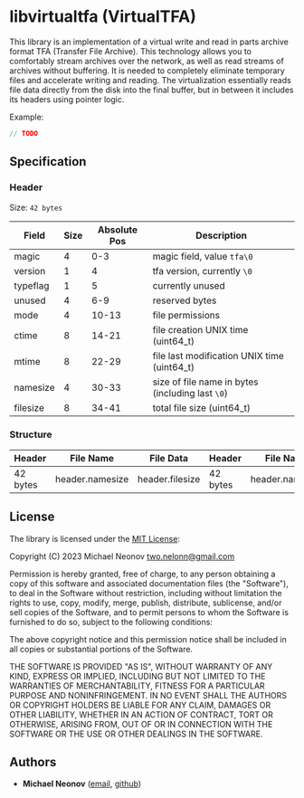 # libvirtualtfa (VirtualTFA)

This library is an implementation of a virtual write and read in parts archive format TFA (Transfer File Archive). This technology allows you to comfortably stream archives over the network, as well as read streams of archives without buffering. It is needed to completely eliminate temporary files and accelerate writing and reading. The virtualization essentially reads file data directly from the disk into the final buffer, but in between it includes its headers using pointer logic.

Example:

```c
// TODO
```


## Specification

### Header

Size: `42 bytes`

| Field    | Size | Absolute Pos | Description                                      |
|----------|------|--------------|--------------------------------------------------|
| magic    | 4    | 0-3          | magic field, value `tfa\0`                       |
| version  | 1    | 4            | tfa version, currently `\0`                      |
| typeflag | 1    | 5            | currently unused                                 |
| unused   | 4    | 6-9          | reserved bytes                                   |
| mode     | 4    | 10-13        | file permissions                                 |
| ctime    | 8    | 14-21        | file creation UNIX time (uint64_t)               |
| mtime    | 8    | 22-29        | file last modification UNIX time (uint64_t)      |
| namesize | 4    | 30-33        | size of file name in bytes (including last `\0`) |
| filesize | 8    | 34-41        | total file size (uint64_t)                       |

### Structure

| Header   | File Name       | File Data       | Header   | File Name         |     |
|----------|-----------------|-----------------|----------|-------------------|-----|
| 42 bytes | header.namesize | header.filesize | 42 bytes | header.namesize | ... |


## License

The library is licensed under the [MIT License](https://opensource.org/license/mit/):

Copyright (C) 2023 Michael Neonov <two.nelonn@gmail.com>

Permission is hereby granted, free of charge, to any person obtaining a copy
of this software and associated documentation files (the "Software"), to deal
in the Software without restriction, including without limitation the rights
to use, copy, modify, merge, publish, distribute, sublicense, and/or sell
copies of the Software, and to permit persons to whom the Software is
furnished to do so, subject to the following conditions:

The above copyright notice and this permission notice shall be included in all
copies or substantial portions of the Software.

THE SOFTWARE IS PROVIDED "AS IS", WITHOUT WARRANTY OF ANY KIND, EXPRESS OR
IMPLIED, INCLUDING BUT NOT LIMITED TO THE WARRANTIES OF MERCHANTABILITY,
FITNESS FOR A PARTICULAR PURPOSE AND NONINFRINGEMENT. IN NO EVENT SHALL THE
AUTHORS OR COPYRIGHT HOLDERS BE LIABLE FOR ANY CLAIM, DAMAGES OR OTHER
LIABILITY, WHETHER IN AN ACTION OF CONTRACT, TORT OR OTHERWISE, ARISING FROM,
OUT OF OR IN CONNECTION WITH THE SOFTWARE OR THE USE OR OTHER DEALINGS IN THE
SOFTWARE.

## Authors

- **Michael Neonov** ([email](mailto:two.nelonn@gmail.com), [github](https://github.com/Nelonn))
